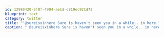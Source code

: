 ```yaml
---
id: 12980420-5f0f-4904-ae1d-c819ec921d72
blueprint: text
category: twitter
title: "'@sureisxinhere Sure is haven't seen you in a while.. in here."
caption: "'@sureisxinhere Sure is haven't seen you in a while.. in here."
---
```

